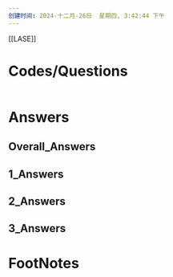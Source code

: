 ```yaml
---
创建时间: 2024-十二月-26日  星期四, 3:42:44 下午
---
```

[[LASE]]



# Codes/Questions

```makefile


```


# Answers

## Overall_Answers

## 1_Answers


## 2_Answers


## 3_Answers




# FootNotes
